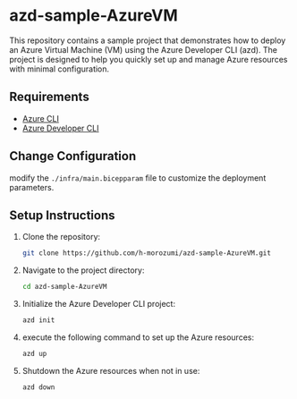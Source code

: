# azd-sample-AzureVM

This repository contains a sample project that demonstrates how to deploy an Azure Virtual Machine (VM) using the Azure Developer CLI (azd). The project is designed to help you quickly set up and manage Azure resources with minimal configuration.

## Requirements
- [Azure CLI](https://docs.microsoft.com/cli/azure/install-azure-cli)
- [Azure Developer CLI](https://learn.microsoft.com/azure/developer/azure-developer-cli/install-azd)

## Change Configuration

modify the `./infra/main.bicepparam` file to customize the deployment parameters.

## Setup Instructions
1. Clone the repository:
   ```bash
   git clone https://github.com/h-morozumi/azd-sample-AzureVM.git
   ```
2. Navigate to the project directory:
   ```bash
   cd azd-sample-AzureVM
   ```
3. Initialize the Azure Developer CLI project:
   ```bash
   azd init
   ```
4. execute the following command to set up the Azure resources:
   ```bash
   azd up
   ```
5. Shutdown the Azure resources when not in use:
   ```bash
   azd down
   ```

